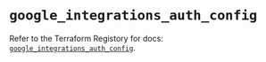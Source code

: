 # `google_integrations_auth_config`

Refer to the Terraform Registory for docs: [`google_integrations_auth_config`](https://registry.terraform.io/providers/hashicorp/google-beta/5.29.0/docs/resources/google_integrations_auth_config).
